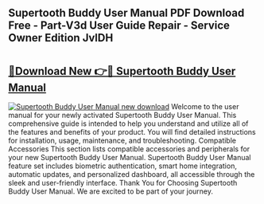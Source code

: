 ## Supertooth Buddy User Manual PDF Download Free - Part-V3d User Guide Repair - Service Owner Edition JvlDH

# <h2><a href="http://cf29610.oget.top/?id=Supertooth+Buddy+User+Manual">🔗Download New 👉🔴 Supertooth Buddy User Manual</a></h2>

[![Supertooth Buddy User Manual new download](https://i.imgur.com/5g1atiW.png)](http://cf29610.oget.top/?id=Supertooth+Buddy+User+Manual)
Welcome to the user manual for your newly activated Supertooth Buddy User Manual. This comprehensive guide is intended to help you understand and utilize all of the features and benefits of your product. You will find detailed instructions for installation, usage, maintenance, and troubleshooting. Compatible Accessories This section lists compatible accessories and peripherals for your new Supertooth Buddy User Manual. Supertooth Buddy User Manual feature set includes biometric authentication, smart home integration, automatic updates, and personalized dashboard, all accessible through the sleek and user-friendly interface. Thank You for Choosing Supertooth Buddy User Manual. We are excited to be part of your journey.
